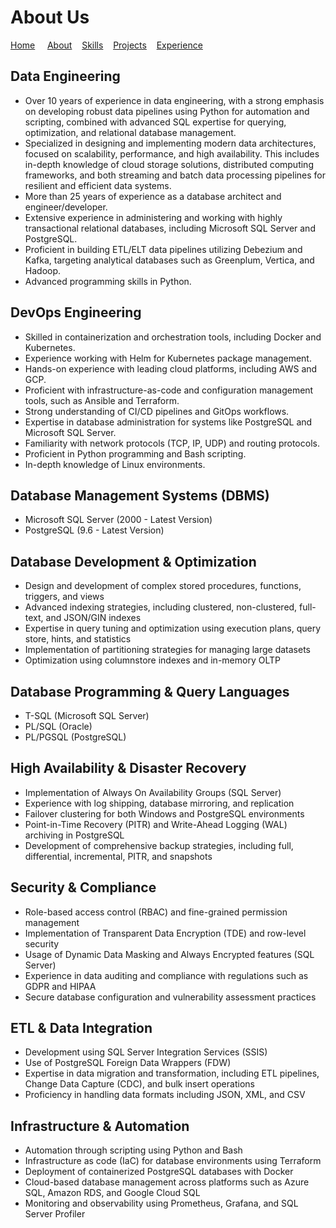 # About Us

[Home](index.md) &nbsp; &nbsp; [About](about.md) &nbsp; &nbsp;[Skills](skills.md) &nbsp; &nbsp;[Projects](projects.md) &nbsp; &nbsp;[Experience](expirience.md)

## Data Engineering

- Over 10 years of experience in data engineering, with a strong emphasis on developing robust data pipelines using Python for automation and scripting, combined with advanced SQL expertise for querying, optimization, and relational database management.  
- Specialized in designing and implementing modern data architectures, focused on scalability, performance, and high availability. This includes in-depth knowledge of cloud storage solutions, distributed computing frameworks, and both streaming and batch data processing pipelines for resilient and efficient data systems.  
- More than 25 years of experience as a database architect and engineer/developer.  
- Extensive experience in administering and working with highly transactional relational databases, including Microsoft SQL Server and PostgreSQL.  
- Proficient in building ETL/ELT data pipelines utilizing Debezium and Kafka, targeting analytical databases such as Greenplum, Vertica, and Hadoop.  
- Advanced programming skills in Python.  

## DevOps Engineering

- Skilled in containerization and orchestration tools, including Docker and Kubernetes.  
- Experience working with Helm for Kubernetes package management.  
- Hands-on experience with leading cloud platforms, including AWS and GCP.  
- Proficient with infrastructure-as-code and configuration management tools, such as Ansible and Terraform.  
- Strong understanding of CI/CD pipelines and GitOps workflows.  
- Expertise in database administration for systems like PostgreSQL and Microsoft SQL Server.  
- Familiarity with network protocols (TCP, IP, UDP) and routing protocols.  
- Proficient in Python programming and Bash scripting.  
- In-depth knowledge of Linux environments.  

## Database Management Systems (DBMS)

- Microsoft SQL Server (2000 - Latest Version)  
- PostgreSQL (9.6 - Latest Version)  

## Database Development & Optimization

- Design and development of complex stored procedures, functions, triggers, and views  
- Advanced indexing strategies, including clustered, non-clustered, full-text, and JSON/GIN indexes  
- Expertise in query tuning and optimization using execution plans, query store, hints, and statistics  
- Implementation of partitioning strategies for managing large datasets  
- Optimization using columnstore indexes and in-memory OLTP  

## Database Programming & Query Languages

- T-SQL (Microsoft SQL Server)  
- PL/SQL (Oracle)  
- PL/PGSQL (PostgreSQL)  

## High Availability & Disaster Recovery

- Implementation of Always On Availability Groups (SQL Server)  
- Experience with log shipping, database mirroring, and replication  
- Failover clustering for both Windows and PostgreSQL environments  
- Point-in-Time Recovery (PITR) and Write-Ahead Logging (WAL) archiving in PostgreSQL  
- Development of comprehensive backup strategies, including full, differential, incremental, PITR, and snapshots  

## Security & Compliance

- Role-based access control (RBAC) and fine-grained permission management  
- Implementation of Transparent Data Encryption (TDE) and row-level security  
- Usage of Dynamic Data Masking and Always Encrypted features (SQL Server)  
- Experience in data auditing and compliance with regulations such as GDPR and HIPAA  
- Secure database configuration and vulnerability assessment practices  

## ETL & Data Integration

- Development using SQL Server Integration Services (SSIS)  
- Use of PostgreSQL Foreign Data Wrappers (FDW)  
- Expertise in data migration and transformation, including ETL pipelines, Change Data Capture (CDC), and bulk insert operations  
- Proficiency in handling data formats including JSON, XML, and CSV  

## Infrastructure & Automation

- Automation through scripting using Python and Bash  
- Infrastructure as code (IaC) for database environments using Terraform  
- Deployment of containerized PostgreSQL databases with Docker  
- Cloud-based database management across platforms such as Azure SQL, Amazon RDS, and Google Cloud SQL  
- Monitoring and observability using Prometheus, Grafana, and SQL Server Profiler  
